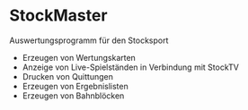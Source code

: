 # StockMaster

Auswertungsprogramm für den Stocksport
- Erzeugen von Wertungskarten
- Anzeige von Live-Spielständen in Verbindung mit StockTV
- Drucken von Quittungen
- Erzeugen von Ergebnislisten
- Erzeugen von Bahnblöcken

